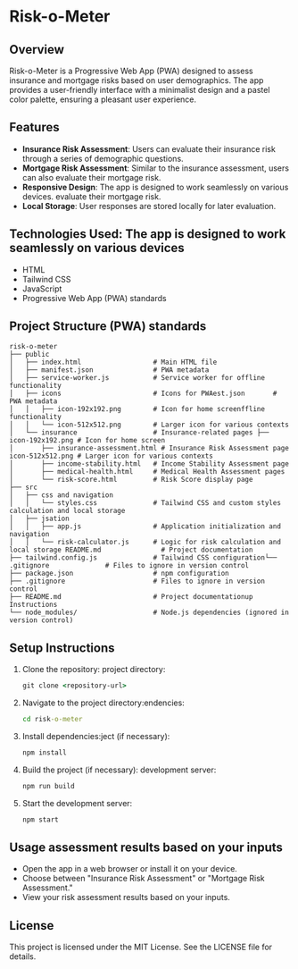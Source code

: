 # Risk-o-Meter

## Overview

Risk-o-Meter is a Progressive Web App (PWA) designed to assess insurance and mortgage risks based on user demographics. The app provides a user-friendly interface with a minimalist design and a pastel color palette, ensuring a pleasant user experience.

## Features

- **Insurance Risk Assessment**: Users can evaluate their insurance risk through a series of demographic questions.
- **Mortgage Risk Assessment**: Similar to the insurance assessment, users can also evaluate their mortgage risk.
- **Responsive Design**: The app is designed to work seamlessly on various devices. evaluate their mortgage risk.
- **Local Storage**: User responses are stored locally for later evaluation.

## **Technologies Used**: The app is designed to work seamlessly on various devices

- HTML
- Tailwind CSS
- JavaScript
- Progressive Web App (PWA) standards

## Project Structure (PWA) standards

```readme
risk-o-meter
├── public
│   ├── index.html                  # Main HTML file
│   ├── manifest.json               # PWA metadata
│   ├── service-worker.js           # Service worker for offline functionality
│   ├── icons                       # Icons for PWAest.json       # PWA metadata
│   │   ├── icon-192x192.png        # Icon for home screenffline functionality
│   │   └── icon-512x512.png        # Larger icon for various contexts
│   └── insurance                   # Insurance-related pages ├── icon-192x192.png # Icon for home screen
│       ├── insurance-assessment.html # Insurance Risk Assessment page icon-512x512.png # Larger icon for various contexts
│       ├── income-stability.html   # Income Stability Assessment page
│       ├── medical-health.html     # Medical Health Assessment pages
│       └── risk-score.html         # Risk Score display page
├── src
│   ├── css and navigation
│   │   └── styles.css              # Tailwind CSS and custom styles calculation and local storage
│   ├── jsation
│   │   ├── app.js                  # Application initialization and navigation
│   │   └── risk-calculator.js      # Logic for risk calculation and local storage README.md               # Project documentation
├── tailwind.config.js              # Tailwind CSS configuration└── .gitignore              # Files to ignore in version control
├── package.json                    # npm configuration
├── .gitignore                      # Files to ignore in version control
├── README.md                       # Project documentationup Instructions
└── node_modules/                   # Node.js dependencies (ignored in version control)
```

## Setup Instructions

1. Clone the repository: project directory:

   ```cmd
   git clone <repository-url>
   ```

2. Navigate to the project directory:endencies:

    ```cmd
   cd risk-o-meter
   ```

3. Install dependencies:ject (if necessary):

   ```cmd
   npm install
   ```

4. Build the project (if necessary): development server:

    ```cmd
   npm run build
   ```

5. Start the development server:

   ```cmd
   npm start
   ```

## Usage assessment results based on your inputs

- Open the app in a web browser or install it on your device.
- Choose between "Insurance Risk Assessment" or "Mortgage Risk Assessment."
- View your risk assessment results based on your inputs.

## License

This project is licensed under the MIT License. See the LICENSE file for details.
